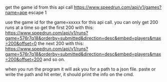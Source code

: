 get the game id from this api call
https://www.speedrun.com/api/v1/games?name=ape escape 1

use the game id for the game=xxxxx for this api call.
you can only get 200 runs at a time so get the first 200 with this:
https://www.speedrun.com/api/v1/runs?game=576r7q18&orderby=submitted&direction=desc&embed=players&max=200&offset=0
the next 200 with this:
https://www.speedrun.com/api/v1/runs?game=576r7q18&orderby=submitted&direction=desc&embed=players&max=200&offset=200
and so on.

when you run the program it will ask you for a path to a json file. paste or write the path and hit enter, it should print the info on the cmd.
